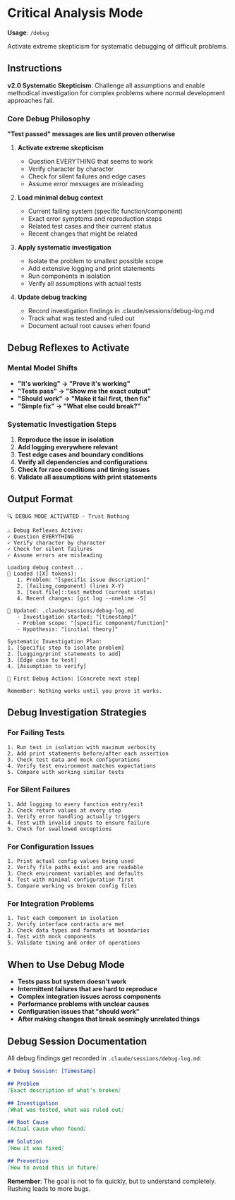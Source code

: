 # Critical Analysis Mode

**Usage**: `/debug`

Activate extreme skepticism for systematic debugging of difficult problems.

## Instructions

**v2.0 Systematic Skepticism**: Challenge all assumptions and enable methodical investigation for complex problems where normal development approaches fail.

### Core Debug Philosophy

**"Test passed" messages are lies until proven otherwise**

1. **Activate extreme skepticism**
   - Question EVERYTHING that seems to work
   - Verify character by character
   - Check for silent failures and edge cases
   - Assume error messages are misleading

2. **Load minimal debug context**
   - Current failing system (specific function/component)
   - Exact error symptoms and reproduction steps
   - Related test cases and their current status
   - Recent changes that might be related

3. **Apply systematic investigation**
   - Isolate the problem to smallest possible scope
   - Add extensive logging and print statements
   - Run components in isolation
   - Verify all assumptions with actual tests

4. **Update debug tracking**
   - Record investigation findings in .claude/sessions/debug-log.md
   - Track what was tested and ruled out
   - Document actual root causes when found

## Debug Reflexes to Activate

### Mental Model Shifts
- **"It's working" → "Prove it's working"**
- **"Tests pass" → "Show me the exact output"**
- **"Should work" → "Make it fail first, then fix"**
- **"Simple fix" → "What else could break?"**

### Systematic Investigation Steps
1. **Reproduce the issue in isolation**
2. **Add logging everywhere relevant**
3. **Test edge cases and boundary conditions**
4. **Verify all dependencies and configurations**
5. **Check for race conditions and timing issues**
6. **Validate all assumptions with print statements**

## Output Format

```
🔍 DEBUG MODE ACTIVATED - Trust Nothing

⚠️ Debug Reflexes Active:
✓ Question EVERYTHING
✓ Verify character by character  
✓ Check for silent failures
✓ Assume errors are misleading

Loading debug context...
📄 Loaded ([X] tokens):
   1. Problem: "[specific issue description]"
   2. [failing_component] (lines X-Y)
   3. [test_file]::test_method (current status)
   4. Recent changes: [git log --oneline -5]

📝 Updated: .claude/sessions/debug-log.md
   - Investigation started: "[timestamp]"
   - Problem scope: "[specific component/function]"
   - Hypothesis: "[initial theory]"

Systematic Investigation Plan:
1. [Specific step to isolate problem]
2. [Logging/print statements to add]
3. [Edge case to test]
4. [Assumption to verify]

🎯 First Debug Action: [Concrete next step]

Remember: Nothing works until you prove it works.
```

## Debug Investigation Strategies

### For Failing Tests
```
1. Run test in isolation with maximum verbosity
2. Add print statements before/after each assertion
3. Check test data and mock configurations
4. Verify test environment matches expectations
5. Compare with working similar tests
```

### For Silent Failures
```
1. Add logging to every function entry/exit
2. Check return values at every step
3. Verify error handling actually triggers
4. Test with invalid inputs to ensure failure
5. Check for swallowed exceptions
```

### For Configuration Issues
```
1. Print actual config values being used
2. Verify file paths exist and are readable
3. Check environment variables and defaults
4. Test with minimal configuration first
5. Compare working vs broken config files
```

### For Integration Problems
```
1. Test each component in isolation
2. Verify interface contracts are met
3. Check data types and formats at boundaries
4. Test with mock components
5. Validate timing and order of operations
```

## When to Use Debug Mode

- **Tests pass but system doesn't work**
- **Intermittent failures that are hard to reproduce**
- **Complex integration issues across components**
- **Performance problems with unclear causes**
- **Configuration issues that "should work"**
- **After making changes that break seemingly unrelated things**

## Debug Session Documentation

All debug findings get recorded in `.claude/sessions/debug-log.md`:

```markdown
# Debug Session: [Timestamp]

## Problem
[Exact description of what's broken]

## Investigation
[What was tested, what was ruled out]

## Root Cause
[Actual cause when found]

## Solution
[How it was fixed]

## Prevention
[How to avoid this in future]
```

**Remember**: The goal is not to fix quickly, but to understand completely. Rushing leads to more bugs.